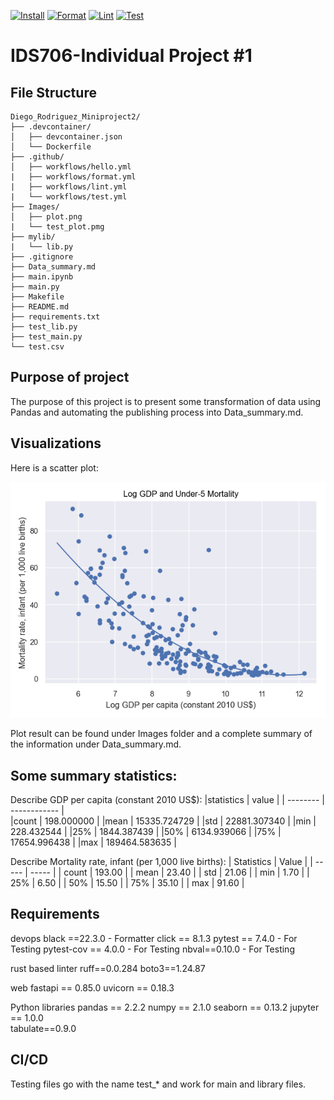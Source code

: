 [![Install](https://github.com/nogibjj/Diego_Rodriguez_Individual_Project1/actions/workflows/hello.yml/badge.svg)](https://github.com/nogibjj/Diego_Rodriguez_Individual_Project1/actions/workflows/hello.yml)
[![Format](https://github.com/nogibjj/Diego_Rodriguez_Individual_Project1/actions/workflows/format.yml/badge.svg)](https://github.com/nogibjj/Diego_Rodriguez_Individual_Project1/actions/workflows/format.yml)
[![Lint](https://github.com/nogibjj/Diego_Rodriguez_Individual_Project1/actions/workflows/lint.yml/badge.svg)](https://github.com/nogibjj/Diego_Rodriguez_Individual_Project1/actions/workflows/lint.yml)
[![Test](https://github.com/nogibjj/Diego_Rodriguez_Individual_Project1/actions/workflows/test.yml/badge.svg)](https://github.com/nogibjj/Diego_Rodriguez_Individual_Project1/actions/workflows/test.yml)
# IDS706-Individual Project #1
## File Structure 
```
Diego_Rodriguez_Miniproject2/
├── .devcontainer/
│   ├── devcontainer.json
│   └── Dockerfile
├── .github/
│   ├── workflows/hello.yml
|   ├── workflows/format.yml
|   ├── workflows/lint.yml
|   └── workflows/test.yml
├── Images/
│   ├── plot.png
|   └── test_plot.pmg
├── mylib/
|   └── lib.py
├── .gitignore
├── Data_summary.md
├── main.ipynb
├── main.py
├── Makefile
├── README.md
├── requirements.txt
├── test_lib.py
├── test_main.py
└── test.csv
```

## Purpose of project
The purpose of this project is to present some transformation of data using Pandas and automating the publishing process into Data_summary.md. 


## Visualizations
Here is a scatter plot:

![scatter_plot](images/plot.png)

Plot result can be found under Images folder and a complete summary of the information under Data_summary.md.

## Some summary statistics:
Describe GDP per capita (constant 2010 US$):
|statistics | value |
| -------- | ------------ |   
|count       | 198.000000 |
|mean      | 15335.724729 |
|std       | 22881.307340 |
|min         | 228.432544 |
|25%        | 1844.387439 |
|50%        | 6134.939066 |
|75%       | 17654.996438 |
|max      | 189464.583635 |

Describe Mortality rate, infant (per 1,000 live births):
| Statistics | Value |
| ----- | ----- |
| count | 193.00 |
| mean | 23.40 |
| std | 21.06 |
| min | 1.70 |
| 25% | 6.50 |
| 50% | 15.50 |
| 75% | 35.10 |
| max | 91.60 |

## Requirements
devops
black ==22.3.0 - Formatter 
click == 8.1.3
pytest == 7.4.0  - For Testing
pytest-cov == 4.0.0 - For Testing
nbval==0.10.0 - For Testing

rust based linter
ruff==0.0.284
boto3==1.24.87

web
fastapi == 0.85.0
uvicorn == 0.18.3

Python libraries
pandas == 2.2.2
numpy == 2.1.0
seaborn == 0.13.2
jupyter == 1.0.0  
tabulate==0.9.0

## CI/CD
Testing files go with the name test_* and work for main and library files. 

